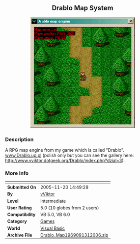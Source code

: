 ﻿<div align="center">

## Drablo Map System

<img src="PIC200613113434028.GIF">
</div>

### Description

A RPG map engine from my game which is called "Drablo". www.Drablo.up.pl (polish only but you can see the gallery here: http://www.vviktor.dotgeek.org/Drablo/index.php?dzial=3).
 
### More Info
 


<span>             |<span>
---                |---
**Submitted On**   |2005-11-20 14:49:28
**By**             |[vViktor](https://github.com/Planet-Source-Code/PSCIndex/blob/master/ByAuthor/vviktor.md)
**Level**          |Intermediate
**User Rating**    |5.0 (10 globes from 2 users)
**Compatibility**  |VB 5\.0, VB 6\.0
**Category**       |[Games](https://github.com/Planet-Source-Code/PSCIndex/blob/master/ByCategory/games__1-38.md)
**World**          |[Visual Basic](https://github.com/Planet-Source-Code/PSCIndex/blob/master/ByWorld/visual-basic.md)
**Archive File**   |[Drablo\_Map1969091312006\.zip](https://github.com/Planet-Source-Code/vviktor-drablo-map-system__1-64187/archive/master.zip)








